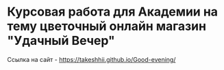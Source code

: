 # Курсовая работа для Академии на тему цветочный онлайн магазин "Удачный Вечер"
Ссылка на сайт - https://takeshhii.github.io/Good-evening/
